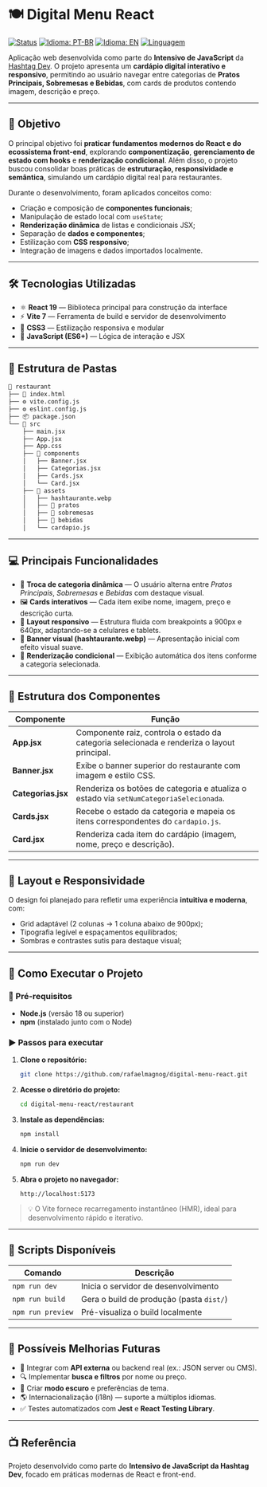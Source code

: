 # 🍽️ Digital Menu React

[![Status](https://img.shields.io/badge/status-Concluído-brightgreen)](README.md)
[![Idioma: PT-BR](https://img.shields.io/badge/Idioma-Português-green)](README.md)
[![Idioma: EN](https://img.shields.io/badge/Idioma-Inglês-red)](README.en.md)
[![Linguagem](https://img.shields.io/badge/Stack-React%2019%20|%20Vite%207%20|%20JavaScript-lightblue)](README.md)

Aplicação web desenvolvida como parte do **Intensivo de JavaScript** da [Hashtag Dev](https://www.hashtagtreinamentos.com/).
O projeto apresenta um **cardápio digital interativo e responsivo**, permitindo ao usuário navegar entre categorias de **Pratos Principais, Sobremesas e Bebidas**, com cards de produtos contendo imagem, descrição e preço.

---

## 🧠 Objetivo

O principal objetivo foi **praticar fundamentos modernos do React e do ecossistema front-end**, explorando **componentização**, **gerenciamento de estado com hooks** e **renderização condicional**.
Além disso, o projeto buscou consolidar boas práticas de **estruturação, responsividade e semântica**, simulando um cardápio digital real para restaurantes.

Durante o desenvolvimento, foram aplicados conceitos como:

* Criação e composição de **componentes funcionais**;
* Manipulação de estado local com `useState`;
* **Renderização dinâmica** de listas e condicionais JSX;
* Separação de **dados e componentes**;
* Estilização com **CSS responsivo**;
* Integração de imagens e dados importados localmente.

---

## 🛠️ Tecnologias Utilizadas

* ⚛️ **React 19** — Biblioteca principal para construção da interface
* ⚡ **Vite 7** — Ferramenta de build e servidor de desenvolvimento
* 💅 **CSS3** — Estilização responsiva e modular
* 🧩 **JavaScript (ES6+)** — Lógica de interação e JSX

---

## 📁 Estrutura de Pastas

```bash
📂 restaurant
├── 📄 index.html
├── ⚙️ vite.config.js
├── ⚙️ eslint.config.js
├── 📦 package.json
└── 📁 src
    ├── main.jsx
    ├── App.jsx
    ├── App.css
    ├── 📁 components
    │   ├── Banner.jsx
    │   ├── Categorias.jsx
    │   ├── Cards.jsx
    │   └── Card.jsx
    ├── 📁 assets
    │   ├── hashtaurante.webp
    │   ├── 📁 pratos
    │   ├── 📁 sobremesas
    │   ├── 📁 bebidas
    │   └── cardapio.js
```

---

## 💻 Principais Funcionalidades

* 🍝 **Troca de categoria dinâmica** — O usuário alterna entre *Pratos Principais*, *Sobremesas* e *Bebidas* com destaque visual.
* 🖼️ **Cards interativos** — Cada item exibe nome, imagem, preço e descrição curta.
* 📱 **Layout responsivo** — Estrutura fluida com breakpoints a 900px e 640px, adaptando-se a celulares e tablets.
* 🎨 **Banner visual (hashtaurante.webp)** — Apresentação inicial com efeito visual suave.
* 🔄 **Renderização condicional** — Exibição automática dos itens conforme a categoria selecionada.

---

## 🧩 Estrutura dos Componentes

| Componente         | Função                                                                                      |
| ------------------ | ------------------------------------------------------------------------------------------- |
| **App.jsx**        | Componente raiz, controla o estado da categoria selecionada e renderiza o layout principal. |
| **Banner.jsx**     | Exibe o banner superior do restaurante com imagem e estilo CSS.                             |
| **Categorias.jsx** | Renderiza os botões de categoria e atualiza o estado via `setNumCategoriaSelecionada`.      |
| **Cards.jsx**      | Recebe o estado da categoria e mapeia os itens correspondentes do `cardapio.js`.            |
| **Card.jsx**       | Renderiza cada item do cardápio (imagem, nome, preço e descrição).                          |

---

## 🎨 Layout e Responsividade

O design foi planejado para refletir uma experiência **intuitiva e moderna**, com:

* Grid adaptável (2 colunas → 1 coluna abaixo de 900px);
* Tipografia legível e espaçamentos equilibrados;
* Sombras e contrastes sutis para destaque visual;

---

## 🚀 Como Executar o Projeto

### 🔧 Pré-requisitos

* **Node.js** (versão 18 ou superior)
* **npm** (instalado junto com o Node)

### ▶️ Passos para executar

1. **Clone o repositório:**

   ```bash
   git clone https://github.com/rafaelmagnog/digital-menu-react.git
   ```

2. **Acesse o diretório do projeto:**

   ```bash
   cd digital-menu-react/restaurant
   ```

3. **Instale as dependências:**

   ```bash
   npm install
   ```

4. **Inicie o servidor de desenvolvimento:**

   ```bash
   npm run dev
   ```

5. **Abra o projeto no navegador:**

   ```
   http://localhost:5173
   ```

> 💡 O Vite fornece recarregamento instantâneo (HMR), ideal para desenvolvimento rápido e iterativo.

---

## 🧰 Scripts Disponíveis

| Comando           | Descrição                                |
| ----------------- | ---------------------------------------- |
| `npm run dev`     | Inicia o servidor de desenvolvimento     |
| `npm run build`   | Gera o build de produção (pasta `dist/`) |
| `npm run preview` | Pré-visualiza o build localmente         |

---

## 🔮 Possíveis Melhorias Futuras

* 🔗 Integrar com **API externa** ou backend real (ex.: JSON server ou CMS).
* 🔍 Implementar **busca e filtros** por nome ou preço.
* 🌙 Criar **modo escuro** e preferências de tema.
* 🌎 Internacionalização (i18n) — suporte a múltiplos idiomas.
* ✅ Testes automatizados com **Jest** e **React Testing Library**.

---

## 📺 Referência

Projeto desenvolvido como parte do **Intensivo de JavaScript da Hashtag Dev**, focado em práticas modernas de React e front-end.
